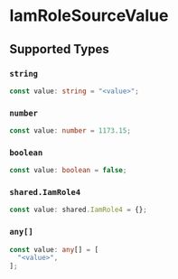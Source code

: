 # IamRoleSourceValue


## Supported Types

### `string`

```typescript
const value: string = "<value>";
```

### `number`

```typescript
const value: number = 1173.15;
```

### `boolean`

```typescript
const value: boolean = false;
```

### `shared.IamRole4`

```typescript
const value: shared.IamRole4 = {};
```

### `any[]`

```typescript
const value: any[] = [
  "<value>",
];
```

